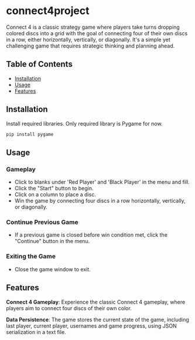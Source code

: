 # connect4project

Connect 4 is a classic strategy game where players take turns dropping colored discs into a grid with the goal of connecting four of their own discs in a row, either horizontally, vertically, or diagonally. It's a simple yet challenging game that requires strategic thinking and planning ahead.

## Table of Contents

- [Installation](#installation)
- [Usage](#usage)
- [Features](#features)

## Installation

Install required libraries. Only required library is Pygame for now.

```python
pip install pygame
```

## Usage

### Gameplay

- Click to blanks under 'Red Player' and 'Black Player' in the menu and fill.
- Click the "Start" button to begin.
- Click on a column to place a disc.
- Win the game by connecting four discs in a row horizontally, vertically, or diagonally.

### Continue Previous Game

- If a previous game is closed before win condition met, click the "Continue" button in the menu.

### Exiting the Game

- Close the game window to exit.

## Features

**Connect 4 Gameplay**: Experience the classic Connect 4 gameplay, where players aim to connect four discs of their own color.

**Data Persistence**: The game stores the current state of the game, including last player, current player, usernames and game progress, using JSON serialization in a text file.


